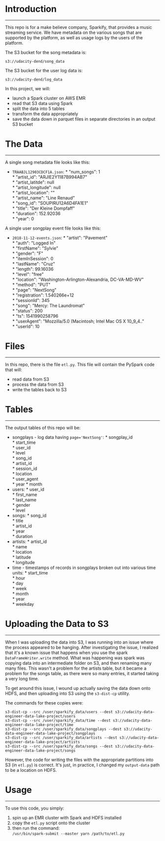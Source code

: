 # Introduction
***
This repo is for a make believe company, Sparkify, that provides a music streaming service.
We have metadata on the various songs that are supported by the platform, as well as usage logs by the users of the platform.

The S3 bucket for the song metadata is:

`s3://udacity-dend/song_data`

The S3 bucket for the user log data is:

`s3://udacity-dend/log_data`


In this project, we will:
* launch a Spark cluster on AWS EMR
* read that S3 data using Spark
* split the data into 5 tables
* transform the data appropriately
* save the data down in parquet files in separate directories in an output S3 bucket
# The Data
***
A single song metadata file looks like this:
* `TRAABJL12903CDCF1A.json`:
		* "num_songs": 1  
		* "artist_id": "ARJIE2Y1187B994AB7"  
		* "artist_latitde": null  
		* "artist_longitude": null  
		* "artist_location": ""  
		* "artist_name": "Line Renaud"  
		* "song_id": "SOUPIRU12A6D4FA1E1"  
		* "title": "Der Kleine Dompfaff"  
		* "duration": 152.92036  
		* "year": 0  

A single user songplay event file looks like this:
* `2018-11-12-events.json`:
		* "artist": "Pavement"  
		* "auth": "Logged In"  
		* "firstName": "Sylvie"  
		* "gender": "F"  
		* "itemInSession": 0  
		* "lastName": "Cruz"  
		* "length": 99.16036  
		* "level": "free"  
		* "location": "Washington-Arlington-Alexandria, DC-VA-MD-WV"  
		* "method": "PUT"  
		* "page": "NextSong"  
		* "registration": 1.540266e+12  
		* "sessionId": 345  
		* "song": "Mercy: The Laundromat"  
		* "status": 200  
		* "ts": 1541990258796  
		* "userAgent": "Mozzilla/5.0 (Macintosh; Intel Mac OS X 10_9_4.."  
		* "userId": 10  

# Files
***
In this repo, there is the file `etl.py`.
This file will contain the PySpark code that will:
* read data from S3
* process the data from S3
* write the tables back to S3
# Tables
***
The output tables of this repo will be:

* songplays - log data having `page='NextSong'`:
		* songplay_id  
		* start_time  
		* user_id  
		* level  
		* song_id  
		* artist_id  
		* session_id  
		* location  
		* user_agent  
		* year
		* month
* users:
		* user_id  
		* first_name  
		* last_name  
		* gender  
		* level  
* songs:
		* song_id  
		* title  
		* artist_id  
		* year  
		* duration  
* artists:
		* artist_id  
		* name  
		* location  
		* latitude  
		* longitude  
* time - timestamps of records in songplays broken out into various time units:
		* start_time  
		* hour  
		* day  
		* week  
		* month  
		* year  
		* weekday  
# Uploading the Data to S3
***
When I was uploading the data into S3, I was running into an issue where the process appeared to be hanging.
After investigating the issue, I realized that it's a known issue that happens when you use the spark `DataFrameWriter.write` method.
What was happening was spark was copying data into an intermediate folder on S3, and then renaming many many files.
This wasn't a problem for the artists table, but it became a problem for the songs table, as there were so many entries, it started taking a very long time.

To get around this issue, I wound up actually saving the data down onto HDFS, and then uploading into S3 using the `s3-dist-cp` utility.

The commands for these copies were:

`s3-dist-cp --src /user/sparkify_data/users --dest s3://udacity-data-engineer-data-lake-project/users`  
`s3-dist-cp --src /user/sparkify_data/time --dest s3://udacity-data-engineer-data-lake-project/time`  
`s3-dist-cp --src /user/sparkify_data/songplays --dest s3://udacity-data-engineer-data-lake-project/songplays`  
`s3-dist-cp --src /user/sparkify_data/artists --dest s3://udacity-data-engineer-data-lake-project/artists`  
`s3-dist-cp --src /user/sparkify_data/songs --dest s3://udacity-data-engineer-data-lake-project/songs`  

However, the code for writing the files with the appropriate partitions into S3 (in `etl.py`) is correct.
It's just, in practice, I changed my `output-data` path to be a location on HDFS.
# Usage 
***
To use this code, you simply:
1. spin up an EMR cluster with Spark and HDFS installed
2. copy the `etl.py` script onto the cluster
3. then run the command:  
`/usr/bin/spark-submit --master yarn /path/to/etl.py`
